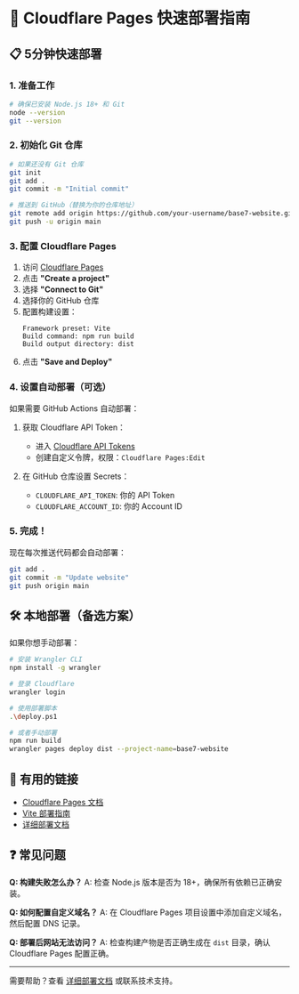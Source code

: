 # 🚀 Cloudflare Pages 快速部署指南

## 📋 5分钟快速部署

### 1. 准备工作
```bash
# 确保已安装 Node.js 18+ 和 Git
node --version
git --version
```

### 2. 初始化 Git 仓库
```bash
# 如果还没有 Git 仓库
git init
git add .
git commit -m "Initial commit"

# 推送到 GitHub（替换为你的仓库地址）
git remote add origin https://github.com/your-username/base7-website.git
git push -u origin main
```

### 3. 配置 Cloudflare Pages

1. 访问 [Cloudflare Pages](https://pages.cloudflare.com/)
2. 点击 **"Create a project"**
3. 选择 **"Connect to Git"**
4. 选择你的 GitHub 仓库
5. 配置构建设置：
   ```
   Framework preset: Vite
   Build command: npm run build
   Build output directory: dist
   ```
6. 点击 **"Save and Deploy"**

### 4. 设置自动部署（可选）

如果需要 GitHub Actions 自动部署：

1. 获取 Cloudflare API Token：
   - 进入 [Cloudflare API Tokens](https://dash.cloudflare.com/profile/api-tokens)
   - 创建自定义令牌，权限：`Cloudflare Pages:Edit`

2. 在 GitHub 仓库设置 Secrets：
   - `CLOUDFLARE_API_TOKEN`: 你的 API Token
   - `CLOUDFLARE_ACCOUNT_ID`: 你的 Account ID

### 5. 完成！

现在每次推送代码都会自动部署：
```bash
git add .
git commit -m "Update website"
git push origin main
```

## 🛠️ 本地部署（备选方案）

如果你想手动部署：

```bash
# 安装 Wrangler CLI
npm install -g wrangler

# 登录 Cloudflare
wrangler login

# 使用部署脚本
.\deploy.ps1

# 或者手动部署
npm run build
wrangler pages deploy dist --project-name=base7-website
```

## 🔗 有用的链接

- [Cloudflare Pages 文档](https://developers.cloudflare.com/pages/)
- [Vite 部署指南](https://vitejs.dev/guide/static-deploy.html)
- [详细部署文档](./DEPLOYMENT.md)

## ❓ 常见问题

**Q: 构建失败怎么办？**
A: 检查 Node.js 版本是否为 18+，确保所有依赖已正确安装。

**Q: 如何配置自定义域名？**
A: 在 Cloudflare Pages 项目设置中添加自定义域名，然后配置 DNS 记录。

**Q: 部署后网站无法访问？**
A: 检查构建产物是否正确生成在 `dist` 目录，确认 Cloudflare Pages 配置正确。

---

需要帮助？查看 [详细部署文档](./DEPLOYMENT.md) 或联系技术支持。